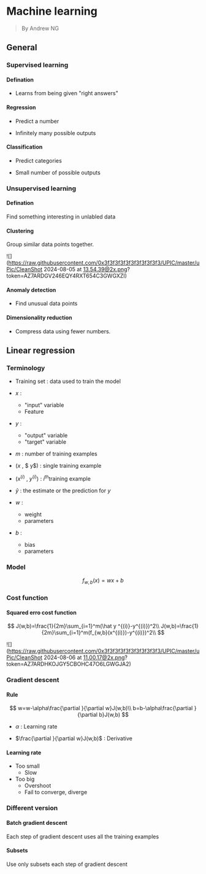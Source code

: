 # Machine learning

> By Andrew NG

## General

### Supervised learning

#### Defination

- Learns from being given "right answers"

#### Regression

- Predict a number

- Infinitely many possible outputs

#### Classification

- Predict categories

- Small number of possible outputs

### Unsupervised learning

#### Defination

Find something interesting in unlabled data

#### Clustering

Group similar data points together.

![](https://raw.githubusercontent.com/0x3f3f3f3f3f3f3f3f3f3f3/UPIC/master/uPic/CleanShot 2024-08-05 at 13.54.39@2x.png?token=AZ7ARDGV246EQY4RXT654C3GWGXZI)

#### Anomaly detection

- Find unusual data points

#### Dimensionality reduction

- Compress data using fewer numbers.



## Linear regression

### Terminology

- Training set : data used to train the model
- $x$ :
   - "input" variable
   - Feature

- $y$ :
   - "output" variable
   - "target" variable

- $m$ : number of training examples
- ($x$ , $ y$) : single training example
- ($x^{(i)}$ , $y^{(i)}$) : $i^{th}$​ training example
- $\hat y$ : the estimate or the prediction for $y$​
- $w$​ : 
   - weight
   - parameters

- $b$​  : 
   - bias
   - parameters




### Model

$$
f_{w,b}(x)=wx+b
$$

### Cost function

#### Squared erro cost function

$$
J(w,b)=\frac{1}{2m}\sum_{i=1}^m(\hat y ^{(i)}-y^{(i)})^2\\
J(w,b)=\frac{1}{2m}\sum_{i=1}^m(f_{w,b}(x^{(i)})-y^{(i)})^2\\
$$

![](https://raw.githubusercontent.com/0x3f3f3f3f3f3f3f3f3f3f3/UPIC/master/uPic/CleanShot 2024-08-06 at 11.00.17@2x.png?token=AZ7ARDHKOJGY5CBOHC47O6LGWGJA2)

### Gradient descent

#### Rule

$$
w=w-\alpha\frac{\partial }{\partial w}J(w,b)\\
b=b-\alpha\frac{\partial }{\partial b}J(w,b)
$$

- $\alpha$​ : Learning rate

- $\frac{\partial }{\partial w}J(w,b)$​ : Derivative

#### Learning rate

- Too small
  - Slow
- Too big
  - Overshoot
  - Fail to converge, diverge

### Different version

#### Batch gradient descent

Each step of gradient descent uses all the training examples

#### Subsets

Use only subsets each step of gradient descent


